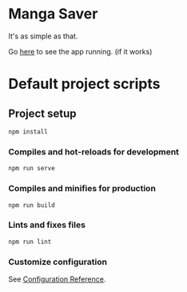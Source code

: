 # Manga Saver
It's as simple as that.

Go [here](https://catink123.github.io/mngsav) to see the app running. (if it works)

# Default project scripts

## Project setup
```
npm install
```

### Compiles and hot-reloads for development
```
npm run serve
```

### Compiles and minifies for production
```
npm run build
```

### Lints and fixes files
```
npm run lint
```

### Customize configuration
See [Configuration Reference](https://cli.vuejs.org/config/).
